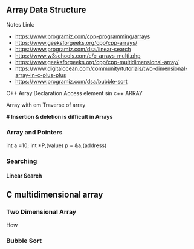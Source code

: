 ## Array Data Structure

Notes Link:
- https://www.programiz.com/cpp-programming/arrays
- https://www.geeksforgeeks.org/cpp/cpp-arrays/
- https://www.programiz.com/dsa/linear-search
- https://www.w3schools.com/c/c_arrays_multi.php
- https://www.geeksforgeeks.org/cpp/cpp-multidimensional-array/
- https://www.digitalocean.com/community/tutorials/two-dimensional-array-in-c-plus-plus
- https://www.programiz.com/dsa/bubble-sort

C++ Array Declaration
Access element sin c++ ARRAY

Array with em
Traverse of array

**# Insertion & deletion is difficult in Arrays**

### Array and Pointers
int a =10;
int *P,(value)
p = &a;(address)

### Searching 
#### Linear Search

## C multidimensional array
### Two Dimensional Array

How 
### Bubble Sort
